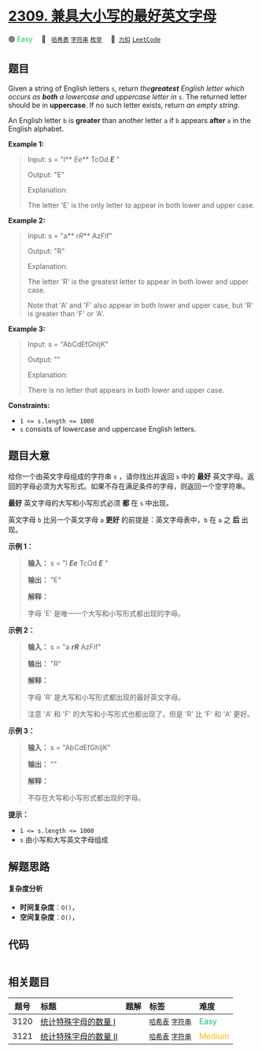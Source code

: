 # [2309. 兼具大小写的最好英文字母](https://2xiao.github.io/leetcode-js/problem/2309.html)

🟢 <font color=#15bd66>Easy</font>&emsp; 🔖&ensp; [`哈希表`](/tag/hash-table.md) [`字符串`](/tag/string.md) [`枚举`](/tag/enumeration.md)&emsp; 🔗&ensp;[`力扣`](https://leetcode.cn/problems/greatest-english-letter-in-upper-and-lower-case) [`LeetCode`](https://leetcode.com/problems/greatest-english-letter-in-upper-and-lower-case)

## 题目

Given a string of English letters `s`, return _the**greatest** English letter
which occurs as **both** a lowercase and uppercase letter in_ `s`. The
returned letter should be in **uppercase**. If no such letter exists, return
_an empty string_.

An English letter `b` is **greater** than another letter `a` if `b` appears
**after** `a` in the English alphabet.



**Example 1:**

> Input: s = "l** _Ee_** TcOd _**E**_ "
> 
> Output: "E"
> 
> Explanation:
> 
> The letter 'E' is the only letter to appear in both lower and upper case.

**Example 2:**

> Input: s = "a** _rR_** AzFif"
> 
> Output: "R"
> 
> Explanation:
> 
> The letter 'R' is the greatest letter to appear in both lower and upper case.
> 
> Note that 'A' and 'F' also appear in both lower and upper case, but 'R' is greater than 'F' or 'A'.

**Example 3:**

> Input: s = "AbCdEfGhIjK"
> 
> Output: ""
> 
> Explanation:
> 
> There is no letter that appears in both lower and upper case.

**Constraints:**

  * `1 <= s.length <= 1000`
  * `s` consists of lowercase and uppercase English letters.


## 题目大意

给你一个由英文字母组成的字符串 `s` ，请你找出并返回 `s` 中的 **最好**
英文字母。返回的字母必须为大写形式。如果不存在满足条件的字母，则返回一个空字符串。

**最好** 英文字母的大写和小写形式必须 **都** 在 `s` 中出现。

英文字母 `b` 比另一个英文字母 `a` **更好** 的前提是：英文字母表中，`b` 在 `a` 之 **后** 出现。



**示例 1：**

> 
> 
> 
> 
> 
> **输入：** s = "l _**Ee**_ TcOd _**E**_ "
> 
> **输出：** "E"
> 
> **解释：**
> 
> 字母 'E' 是唯一一个大写和小写形式都出现的字母。

**示例 2：**

> 
> 
> 
> 
> 
> **输入：** s = "a _**rR**_ AzFif"
> 
> **输出：** "R"
> 
> **解释：**
> 
> 字母 'R' 是大写和小写形式都出现的最好英文字母。
> 
> 注意 'A' 和 'F' 的大写和小写形式也都出现了，但是 'R' 比 'F' 和 'A' 更好。
> 
> 

**示例 3：**

> 
> 
> 
> 
> 
> **输入：** s = "AbCdEfGhIjK"
> 
> **输出：** ""
> 
> **解释：**
> 
> 不存在大写和小写形式都出现的字母。
> 
> 



**提示：**

  * `1 <= s.length <= 1000`
  * `s` 由小写和大写英文字母组成


## 解题思路

#### 复杂度分析

- **时间复杂度**：`O()`，
- **空间复杂度**：`O()`，

## 代码

```javascript

```

## 相关题目

<!-- prettier-ignore -->
| 题号 | 标题 | 题解 | 标签 | 难度 |
| :------: | :------ | :------: | :------ | :------ |
| 3120 | [统计特殊字母的数量 I](https://leetcode.com/problems/count-the-number-of-special-characters-i) |  |  [`哈希表`](/tag/hash-table.md) [`字符串`](/tag/string.md) | <font color=#15bd66>Easy</font> |
| 3121 | [统计特殊字母的数量 II](https://leetcode.com/problems/count-the-number-of-special-characters-ii) |  |  [`哈希表`](/tag/hash-table.md) [`字符串`](/tag/string.md) | <font color=#ffb800>Medium</font> |